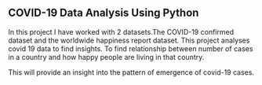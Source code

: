 ## COVID-19 Data Analysis Using Python

In this project I have worked with 2 datasets.The COVID-19 confirmed dataset and the worldwide happiness report dataset.
This project analyses covid 19 data to find insights. To find relationship between number of cases in a country and how happy people are living in that country.

This will provide an insight into the pattern of emergence of covid-19 cases.
